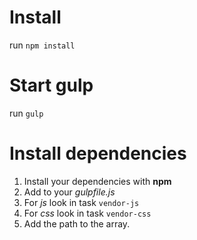 # Install
run `npm install`
# Start gulp
run `gulp`
# Install dependencies
  1. Install your dependencies with **npm**
  2. Add to your _gulpfile.js_
  3. For _js_ look in task `vendor-js`
  4. For _css_ look in task `vendor-css`
  5. Add the path to the array.
